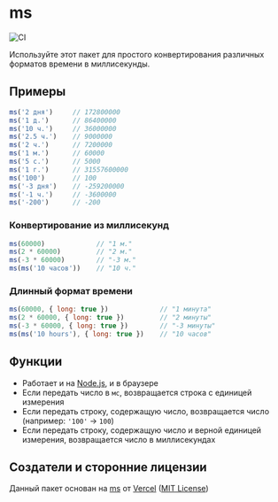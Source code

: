 # ms

![CI](https://github.com/Syjalo/msru/workflows/CI/badge.svg)

Используйте этот пакет для простого конвертирования различных форматов времени в миллисекунды.

## Примеры

<!-- prettier-ignore -->
```js
ms('2 дня')     // 172800000
ms('1 д.')      // 86400000
ms('10 ч.')     // 36000000
ms('2.5 ч.')    // 9000000
ms('2 ч.')      // 7200000
ms('1 м.')      // 60000
ms('5 с.')      // 5000
ms('1 г.')      // 31557600000
ms('100')       // 100
ms('-3 дня')    // -259200000
ms('-1 ч.')     // -3600000
ms('-200')      // -200
```

### Конвертирование из миллисекунд

<!-- prettier-ignore -->
```js
ms(60000)             // "1 м."
ms(2 * 60000)         // "2 м."
ms(-3 * 60000)        // "-3 м."
ms(ms('10 часов'))    // "10 ч."
```

### Длинный формат времени

<!-- prettier-ignore -->
```js
ms(60000, { long: true })             // "1 минута"
ms(2 * 60000, { long: true })         // "2 минуты"
ms(-3 * 60000, { long: true })        // "-3 минуты"
ms(ms('10 hours'), { long: true })    // "10 часов"
```

## Функции

- Работает и на [Node.js](https://nodejs.org), и в браузере
- Если передать число в `мс`, возвращается строка с единицей измерения
- Если передать строку, содержащую число, возвращается число (например: `'100'` -> `100`)
- Если передать строку, содержащую число и верной единицей измерения, возвращается число в миллисекундах

## Создатели и сторонние лицензии

Данный пакет основан на [ms](https://github.com/vercel/ms) от [Vercel](https://github.com/vercel) ([MIT License](https://github.com/vercel/ms/blob/master/license.md))
